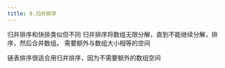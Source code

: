 ```yaml
---
title: 8.归并排序
---
```

归并排序和快排类似但不同
归并排序将数组无限分解，直到不能继续分解，排序，然后合并数组。
需要额外与数组大小相等的空间

链表排序很适合用归并排序，因为不需要额外的数组空间